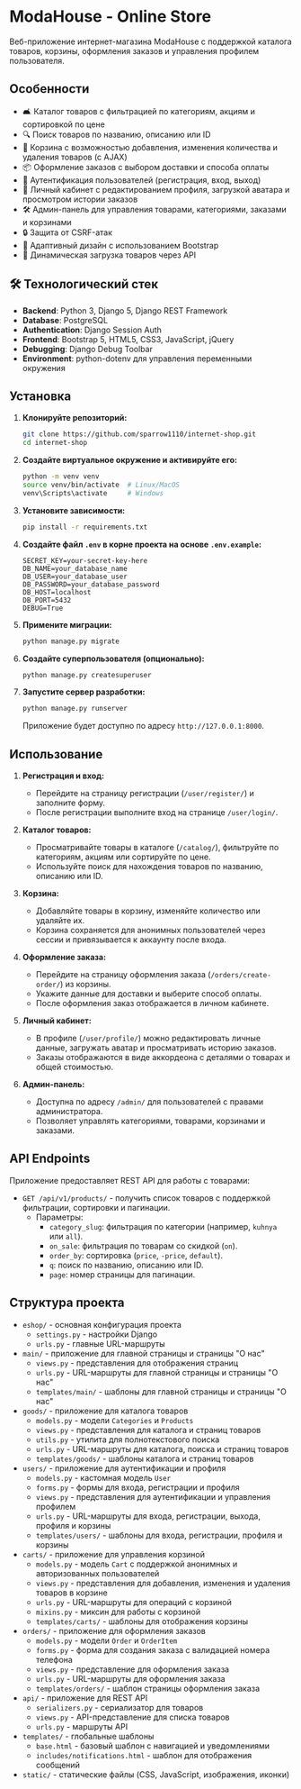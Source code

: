 # ModaHouse - Online Store

Веб-приложение интернет-магазина ModaHouse с поддержкой каталога товаров, корзины, оформления заказов и управления профилем пользователя.

## Особенности

- 🛋 Каталог товаров с фильтрацией по категориям, акциям и сортировкой по цене
- 🔍 Поиск товаров по названию, описанию или ID
- 🛒 Корзина с возможностью добавления, изменения количества и удаления товаров (с AJAX)
- 📦 Оформление заказов с выбором доставки и способа оплаты
- 🔐 Аутентификация пользователей (регистрация, вход, выход)
- 👤 Личный кабинет с редактированием профиля, загрузкой аватара и просмотром истории заказов
- 🛠 Админ-панель для управления товарами, категориями, заказами и корзинами
- 🔒 Защита от CSRF-атак
- 📱 Адаптивный дизайн с использованием Bootstrap
- 🔄 Динамическая загрузка товаров через API

## 🛠 Технологический стек

- **Backend**: Python 3, Django 5, Django REST Framework
- **Database**: PostgreSQL
- **Authentication**: Django Session Auth
- **Frontend**: Bootstrap 5, HTML5, CSS3, JavaScript, jQuery
- **Debugging**: Django Debug Toolbar
- **Environment**: python-dotenv для управления переменными окружения

## Установка

1. **Клонируйте репозиторий:**

    ```bash
    git clone https://github.com/sparrow1110/internet-shop.git
    cd internet-shop
    ```

2. **Создайте виртуальное окружение и активируйте его:**

    ```bash
    python -m venv venv
    source venv/bin/activate  # Linux/MacOS
    venv\Scripts\activate     # Windows
    ```

3. **Установите зависимости:**

    ```bash
    pip install -r requirements.txt
    ```

4. **Создайте файл `.env` в корне проекта на основе `.env.example`:**

    ```env
    SECRET_KEY=your-secret-key-here
    DB_NAME=your_database_name
    DB_USER=your_database_user
    DB_PASSWORD=your_database_password
    DB_HOST=localhost
    DB_PORT=5432
    DEBUG=True
    ```

5. **Примените миграции:**

    ```bash
    python manage.py migrate
    ```

6. **Создайте суперпользователя (опционально):**

    ```bash
    python manage.py createsuperuser
    ```

7. **Запустите сервер разработки:**

    ```bash
    python manage.py runserver
    ```

    Приложение будет доступно по адресу `http://127.0.0.1:8000`.

## Использование

1. **Регистрация и вход:**
    - Перейдите на страницу регистрации (`/user/register/`) и заполните форму.
    - После регистрации выполните вход на странице `/user/login/`.

2. **Каталог товаров:**
    - Просматривайте товары в каталоге (`/catalog/`), фильтруйте по категориям, акциям или сортируйте по цене.
    - Используйте поиск для нахождения товаров по названию, описанию или ID.

3. **Корзина:**
    - Добавляйте товары в корзину, изменяйте количество или удаляйте их.
    - Корзина сохраняется для анонимных пользователей через сессии и привязывается к аккаунту после входа.

4. **Оформление заказа:**
    - Перейдите на страницу оформления заказа (`/orders/create-order/`) из корзины.
    - Укажите данные для доставки и выберите способ оплаты.
    - После оформления заказ отображается в личном кабинете.

5. **Личный кабинет:**
    - В профиле (`/user/profile/`) можно редактировать личные данные, загружать аватар и просматривать историю заказов.
    - Заказы отображаются в виде аккордеона с деталями о товарах и общей стоимостью.

6. **Админ-панель:**
    - Доступна по адресу `/admin/` для пользователей с правами администратора.
    - Позволяет управлять категориями, товарами, корзинами и заказами.

## API Endpoints

Приложение предоставляет REST API для работы с товарами:

- `GET /api/v1/products/` - получить список товаров с поддержкой фильтрации, сортировки и пагинации.
  - Параметры:
    - `category_slug`: фильтрация по категории (например, `kuhnya` или `all`).
    - `on_sale`: фильтрация по товарам со скидкой (`on`).
    - `order_by`: сортировка (`price`, `-price`, `default`).
    - `q`: поиск по названию, описанию или ID.
    - `page`: номер страницы для пагинации.

## Структура проекта

- `eshop/` - основная конфигурация проекта
  - `settings.py` - настройки Django
  - `urls.py` - главные URL-маршруты
- `main/` - приложение для главной страницы и страницы "О нас"
  - `views.py` - представления для отображения страниц
  - `urls.py` - URL-маршруты для главной страницы и страницы "О нас"
  - `templates/main/` - шаблоны для главной страницы и страницы "О нас"
- `goods/` - приложение для каталога товаров
  - `models.py` - модели `Categories` и `Products`
  - `views.py` - представления для каталога и страниц товаров
  - `utils.py` - утилита для полнотекстового поиска
  - `urls.py` - URL-маршруты для каталога, поиска и страниц товаров
  - `templates/goods/` - шаблоны каталога и страниц товаров
- `users/` - приложение для аутентификации и профиля
  - `models.py` - кастомная модель `User`
  - `forms.py` - формы для входа, регистрации и профиля
  - `views.py` - представления для аутентификации и управления профилем
  - `urls.py` - URL-маршруты для входа, регистрации, выхода, профиля и корзины
  - `templates/users/` - шаблоны для входа, регистрации, профиля и корзины
- `carts/` - приложение для управления корзиной
  - `models.py` - модель `Cart` с поддержкой анонимных и авторизованных пользователей
  - `views.py` - представления для добавления, изменения и удаления товаров в корзине
  - `urls.py` - URL-маршруты для операций с корзиной
  - `mixins.py` - миксин для работы с корзиной
  - `templates/carts/` - шаблоны для отображения корзины
- `orders/` - приложение для оформления заказов
  - `models.py` - модели `Order` и `OrderItem`
  - `forms.py` - форма для создания заказа с валидацией номера телефона
  - `views.py` - представление для оформления заказа
  - `urls.py` - URL-маршруты для оформления заказа
  - `templates/orders/` - шаблон страницы оформления заказа
- `api/` - приложение для REST API
  - `serializers.py` - сериализатор для товаров
  - `views.py` - API-представление для списка товаров
  - `urls.py` - маршруты API
- `templates/` - глобальные шаблоны
  - `base.html` - базовый шаблон с навигацией и уведомлениями
  - `includes/notifications.html` - шаблон для отображения сообщений
- `static/` - статические файлы (CSS, JavaScript, изображения, иконки)
